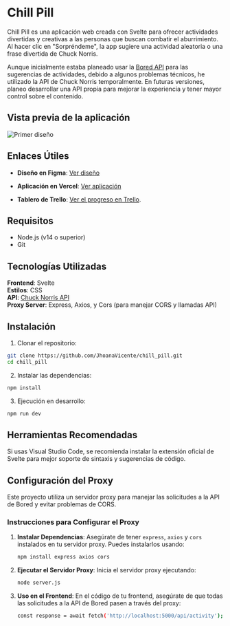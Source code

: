 # Chill Pill  
Chill Pill es una aplicación web creada con Svelte para ofrecer actividades divertidas y creativas a las personas que buscan combatir el aburrimiento. Al hacer clic en "Sorpréndeme", la app sugiere una actividad aleatoria o una frase divertida de Chuck Norris.

Aunque inicialmente estaba planeado usar la [Bored API](https://bored-api.appbrewery.com/) para las sugerencias de actividades, debido a algunos problemas técnicos, he utilizado la API de Chuck Norris temporalmente. En futuras versiones, planeo desarrollar una API propia para mejorar la experiencia y tener mayor control sobre el contenido.

## Vista previa de la aplicación  
![Primer diseño](./public/assets/primer-diseño.png)  


## Enlaces Útiles  
- **Diseño en Figma**: [Ver diseño](https://www.figma.com/design/IWcxhcdCVVLnWD2o5eKw2u/Chill-Pill?node-id=0-1&node-type=canvas&t=sByL9MaZBpwaPiGT-0)  

- **Aplicación en Vercel**: [Ver aplicación](https://chill-pill-a1jx7vmhn-jhoanavicentes-projects.vercel.app)

- **Tablero de Trello**:  [Ver el progreso en Trello](https://trello.com/b/q5W49Uvb/prova-frontend-hackato-salo-ocupacio).  

## Requisitos 
- Node.js (v14 o superior)
- Git  

## Tecnologías Utilizadas  
**Frontend**: Svelte  
**Estilos**: CSS  
**API**: [Chuck Norris API](https://api.chucknorris.io/)  
**Proxy Server**: Express, Axios, y Cors (para manejar CORS y llamadas API)

## Instalación  
1. Clonar el repositorio: 
```bash
git clone https://github.com/JhoanaVicente/chill_pill.git
cd chill_pill
```
2. Instalar las dependencias:  
```bash  
npm install
```  

3. Ejecución en desarrollo:  
```bash  
npm run dev  
```  
## Herramientas Recomendadas  
Si usas Visual Studio Code, se recomienda instalar la extensión oficial de Svelte para mejor soporte de sintaxis y sugerencias de código.  

## Configuración del Proxy  
Este proyecto utiliza un servidor proxy para manejar las solicitudes a la API de Bored y evitar problemas de CORS. 

### Instrucciones para Configurar el Proxy

1. **Instalar Dependencias**: Asegúrate de tener `express`, `axios` y `cors` instalados en tu servidor proxy. Puedes instalarlos usando:
   ```bash
   npm install express axios cors  
   ``` 
2. **Ejecutar el Servidor Proxy**: Inicia el servidor proxy ejecutando:  
   ```bash  
   node server.js  
   ``` 
3. **Uso en el Frontend**: En el código de tu frontend, asegúrate de que todas las solicitudes a la API de Bored pasen a través del proxy:  
   ```bash  
   const response = await fetch('http://localhost:5000/api/activity');
   ``` 